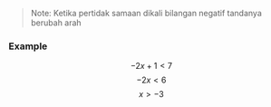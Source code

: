 >Note: Ketika pertidak samaan dikali bilangan negatif tandanya berubah arah

### Example
$$
-2x+1<7
$$
$$-2x<6$$
$$x>-3$$
